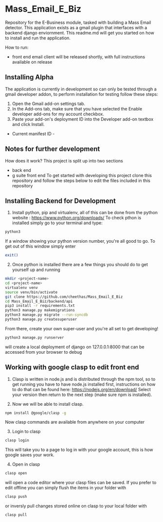 # Mass_Email_E_Biz
Repository for the E-Business module, tasked with building a Mass Email detector. This application exists as a gmail plugin that interfaces with a backend django enviornment. This readme.md will get you started on how to install and run the application.

How to run: 
  - front end email client will be released shortly, with full instructions available on release

## Installing Alpha
The application is currently in development so can only be tested through a gmail  developer addon, to perform installation for testing follow these steps:
1. Open the Gmail add-on settings tab.
2. In the Add-ons tab, make sure that you have selected the Enable developer add-ons for my account checkbox.
3. Paste your add-on's deployment ID into the Developer add-on textbox and click Install.
  - Current manifest ID - <include>

## Notes for further development
How does it work?
This project is split up into two sections
 - back end
 - g suite front end
To get started with developing this project clone this repository and follow the steps below to edit the files included in this repository

## Installing Backend for Development
1. Install python, pip and virtualenv, all of this can be done from the python website : https://www.python.org/downloads/
To check pthon is installed simply go to your terminal and type:
```sh
python3
```
If a window showing your python version number, you're all good to go. To get out of this window simply enter 
```sh
exit()
```

2. Once python is installed there are a few things you should do to get yourself up and running
```sh
mkdir <project-name>
cd <project-name>
virtualenv venv
source venv/bin/activate
git clone https://github.com/cheethas/Mass_Email_E_Biz
cd Mass_Email_E_Biz/backend/api
pip3 install -r requirements.txt
python3 manage.py makemigrations
python3 manage.py migrate --run-syncdb
python3 manage.py createsuperuser
```
From there, create your own super-user and you're all set to get developing!
```sh
python3 manage.py runserver
```
will create a local deployment of django on 127.0.0.1:8000 that can be accessed from your browser to debug

## Working with google clasp to edit front end
1. Clasp is written in node.js and is distributed through the npm tool, so to get running you have to have node.js installed first, instructions on how to do that can be found here: https://nodejs.org/en/download/
Select your version then return to the next step (make sure npm is installed).

2. Now we will be able to install clasp.
```sh
npm install @google/clasp -g
```
Now clasp commands are available from anywhere on your computer

3. Login to clasp
```sh
clasp login
```
This will take you to a page to log in with your google account, this is how google saves your work.

4. Open in clasp
```sh
clasp open
```
will open a code editor where your clasp files can be saved. If you prefer to edit offline you can simply flush the items in your folder with 
```sh
clasp push
```
or inversly pull changes stored online on clasp to your local folder with
```sh
clasp pull
```



